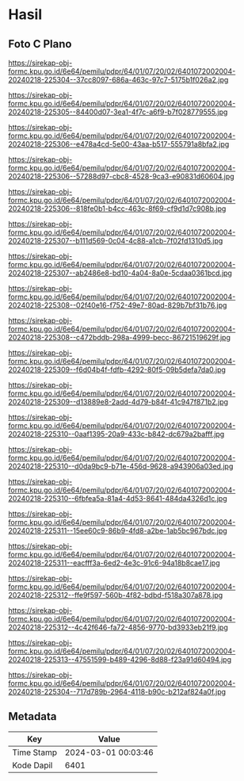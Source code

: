 # Hasil

## Foto C Plano

https://sirekap-obj-formc.kpu.go.id/6e64/pemilu/pdpr/64/01/07/20/02/6401072002004-20240218-225304--37cc8097-686a-463c-97c7-5175b1f026a2.jpg

https://sirekap-obj-formc.kpu.go.id/6e64/pemilu/pdpr/64/01/07/20/02/6401072002004-20240218-225305--84400d07-3ea1-4f7c-a6f9-b7f028779555.jpg

https://sirekap-obj-formc.kpu.go.id/6e64/pemilu/pdpr/64/01/07/20/02/6401072002004-20240218-225306--e478a4cd-5e00-43aa-b517-555791a8bfa2.jpg

https://sirekap-obj-formc.kpu.go.id/6e64/pemilu/pdpr/64/01/07/20/02/6401072002004-20240218-225306--57288d97-cbc8-4528-9ca3-e90831d60604.jpg

https://sirekap-obj-formc.kpu.go.id/6e64/pemilu/pdpr/64/01/07/20/02/6401072002004-20240218-225306--818fe0b1-b4cc-463c-8f69-cf9d1d7c908b.jpg

https://sirekap-obj-formc.kpu.go.id/6e64/pemilu/pdpr/64/01/07/20/02/6401072002004-20240218-225307--b111d569-0c04-4c88-a1cb-7f02fd1310d5.jpg

https://sirekap-obj-formc.kpu.go.id/6e64/pemilu/pdpr/64/01/07/20/02/6401072002004-20240218-225307--ab2486e8-bd10-4a04-8a0e-5cdaa0361bcd.jpg

https://sirekap-obj-formc.kpu.go.id/6e64/pemilu/pdpr/64/01/07/20/02/6401072002004-20240218-225308--02f40e16-f752-49e7-80ad-829b7bf31b76.jpg

https://sirekap-obj-formc.kpu.go.id/6e64/pemilu/pdpr/64/01/07/20/02/6401072002004-20240218-225308--c472bddb-298a-4999-becc-86721519629f.jpg

https://sirekap-obj-formc.kpu.go.id/6e64/pemilu/pdpr/64/01/07/20/02/6401072002004-20240218-225309--f6d04b4f-fdfb-4292-80f5-09b5defa7da0.jpg

https://sirekap-obj-formc.kpu.go.id/6e64/pemilu/pdpr/64/01/07/20/02/6401072002004-20240218-225309--d13889e8-2add-4d79-b84f-41c947f871b2.jpg

https://sirekap-obj-formc.kpu.go.id/6e64/pemilu/pdpr/64/01/07/20/02/6401072002004-20240218-225310--0aaf1395-20a9-433c-b842-dc679a2bafff.jpg

https://sirekap-obj-formc.kpu.go.id/6e64/pemilu/pdpr/64/01/07/20/02/6401072002004-20240218-225310--d0da9bc9-b71e-456d-9628-a943906a03ed.jpg

https://sirekap-obj-formc.kpu.go.id/6e64/pemilu/pdpr/64/01/07/20/02/6401072002004-20240218-225310--6fbfea5a-81a4-4d53-8641-484da4326d1c.jpg

https://sirekap-obj-formc.kpu.go.id/6e64/pemilu/pdpr/64/01/07/20/02/6401072002004-20240218-225311--15ee60c9-86b9-4fd8-a2be-1ab5bc967bdc.jpg

https://sirekap-obj-formc.kpu.go.id/6e64/pemilu/pdpr/64/01/07/20/02/6401072002004-20240218-225311--eacfff3a-6ed2-4e3c-91c6-94a18b8cae17.jpg

https://sirekap-obj-formc.kpu.go.id/6e64/pemilu/pdpr/64/01/07/20/02/6401072002004-20240218-225312--ffe9f597-560b-4f82-bdbd-f518a307a878.jpg

https://sirekap-obj-formc.kpu.go.id/6e64/pemilu/pdpr/64/01/07/20/02/6401072002004-20240218-225312--4c42f646-fa72-4856-9770-bd3933eb21f9.jpg

https://sirekap-obj-formc.kpu.go.id/6e64/pemilu/pdpr/64/01/07/20/02/6401072002004-20240218-225313--47551599-b489-4296-8d88-f23a91d60494.jpg

https://sirekap-obj-formc.kpu.go.id/6e64/pemilu/pdpr/64/01/07/20/02/6401072002004-20240218-225304--717d789b-2964-4118-b90c-b212af824a0f.jpg


## Metadata

| Key        | Value               |
| ---------- | ------------------- |
| Time Stamp | 2024-03-01 00:03:46 |
| Kode Dapil | 6401                |



